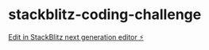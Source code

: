 # stackblitz-coding-challenge

[Edit in StackBlitz next generation editor ⚡️](https://stackblitz.com/~/github.com/krishnajaghan/stackblitz-coding-challenge)